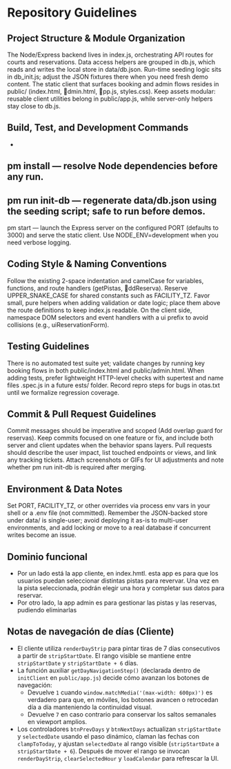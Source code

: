 # Repository Guidelines

## Project Structure & Module Organization
The Node/Express backend lives in index.js, orchestrating API routes for courts and reservations. Data access helpers are grouped in db.js, which reads and writes the local store in data/db.json. Run-time seeding logic sits in db_init.js; adjust the JSON fixtures there when you need fresh demo content. The static client that surfaces booking and admin flows resides in public/ (index.html, dmin.html, pp.js, styles.css). Keep assets modular: reusable client utilities belong in public/app.js, while server-only helpers stay close to db.js.

## Build, Test, and Development Commands
- 
pm install — resolve Node dependencies before any run.
- 
pm run init-db — regenerate data/db.json using the seeding script; safe to run before demos.
- 
pm start — launch the Express server on the configured PORT (defaults to 3000) and serve the static client.
Use NODE_ENV=development when you need verbose logging.

## Coding Style & Naming Conventions
Follow the existing 2-space indentation and camelCase for variables, functions, and route handlers (getPistas, ddReserva). Reserve UPPER_SNAKE_CASE for shared constants such as FACILITY_TZ. Favor small, pure helpers when adding validation or date logic; place them above the route definitions to keep index.js readable. On the client side, namespace DOM selectors and event handlers with a ui prefix to avoid collisions (e.g., uiReservationForm).

## Testing Guidelines
There is no automated test suite yet; validate changes by running key booking flows in both public/index.html and public/admin.html. When adding tests, prefer lightweight HTTP-level checks with supertest and name files <feature>.spec.js in a future 	ests/ folder. Record repro steps for bugs in 
otas.txt until we formalize regression coverage.

## Commit & Pull Request Guidelines
Commit messages should be imperative and scoped (Add overlap guard for reservas). Keep commits focused on one feature or fix, and include both server and client updates when the behavior spans layers. Pull requests should describe the user impact, list touched endpoints or views, and link any tracking tickets. Attach screenshots or GIFs for UI adjustments and note whether 
pm run init-db is required after merging.

## Environment & Data Notes
Set PORT, FACILITY_TZ, or other overrides via process env vars in your shell or a .env file (not committed). Remember the JSON-backed store under data/ is single-user; avoid deploying it as-is to multi-user environments, and add locking or move to a real database if concurrent writes become an issue.

## Dominio funcional
- Por un lado está la app cliente, en index.hmtl.
esta app es para que los usuarios puedan seleccionar distintas pistas para revervar. Una vez en la pista seleccionada, podrán elegir una hora y completar sus datos para reservar.
- Por otro lado, la app admin es para gestionar las pistas y las reservas, pudiendo eliminarlas

## Notas de navegación de días (Cliente)
- El cliente utiliza `renderDayStrip` para pintar tiras de 7 días consecutivos a partir de `stripStartDate`. El rango visible se mantiene entre `stripStartDate` y `stripStartDate + 6` días.
- La función auxiliar `getDayNavigationStep()` (declarada dentro de `initClient` en `public/app.js`) decide cómo avanzan los botones de navegación:
  - Devuelve `1` cuando `window.matchMedia('(max-width: 600px)')` es verdadero para que, en móviles, los botones avancen o retrocedan día a día manteniendo la continuidad visual.
  - Devuelve `7` en caso contrario para conservar los saltos semanales en viewport amplios.
- Los controladores `btnPrevDays` y `btnNextDays` actualizan `stripStartDate` y `selectedDate` usando el paso dinámico, claman las fechas con `clampToToday`, y ajustan `selectedDate` al rango visible (`stripStartDate` a `stripStartDate + 6`). Después de mover el rango se invocan `renderDayStrip`, `clearSelectedHour` y `loadCalendar` para refrescar la UI.
